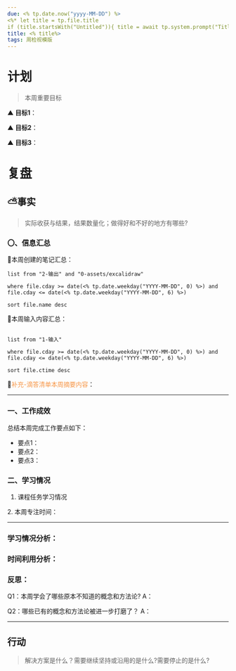 ```yaml
---
due: <% tp.date.now("yyyy-MM-DD") %> 
<%* let title = tp.file.title 
if (title.startsWith("Untitled")){ title = await tp.system.prompt("Title"); await tp.file.rename(title); } %>
title: <% title%>
tags: 周检视模版
---
```

# 计划
> 本周重要目标

▲ **目标1**：

▲ **目标2**：

▲ **目标3**：

# 复盘
## ⛅事实
> 实际收获与结果，结果数量化；做得好和不好的地方有哪些?

### 〇、信息汇总
🌱本周创建的笔记汇总：
```dataview
list from "2-输出" and "0-assets/excalidraw"

where file.cday >= date(<% tp.date.weekday("YYYY-MM-DD", 0) %>) and file.cday <= date(<% tp.date.weekday("YYYY-MM-DD", 6) %>)

sort file.name desc

```

🌱本周输入内容汇总：
```dataview

list from "1-输入"

where file.cday >= date(<% tp.date.weekday("YYYY-MM-DD", 0) %>) and file.cday <= date(<% tp.date.weekday("YYYY-MM-DD", 6) %>)

sort file.ctime desc

```
🌱<font color="#f79646">补充-滴答清单本周摘要内容</font>：

---
### 一、工作成效
总结本周完成工作要点如下：

- 要点1：
- 要点2：
- 要点3：

### 二、学习情况
1. 课程任务学习情况

2. 本周专注时间：


---

### 学习情况分析：


### 时间利用分析：


### 反思：
Q1：本周学会了哪些原本不知道的概念和方法论?
A：

Q2：哪些已有的概念和方法论被进一步打磨了？
A：

---
## 行动
>解决方案是什么？需要继续坚持或沿用的是什么?需要停止的是什么?
>
